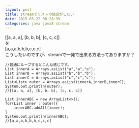 ```yaml
---
layout: post
title: streamでリストの結合がしたい
date: 2015-03-22 08:28:39
categories: java java8 stream
---
```

<!-- {% raw %} -->
<p>[[a, a, a], [b, b, b], [c, c, c]]<br>
を<br>
[a,a,a,b,b,b,c,c,c]<br>
こうしたいのですが、streamで一発で出来る方法ってありますか？</p>

<pre><code>//普通にループするとこんな感じです。
List innerA = Arrays.asList("a","a","a");
List innerB = Arrays.asList("b","b","b");
List innerC = Arrays.asList("c","c","c");
List&lt;List&gt; outer = Arrays.asList(innerA,innerB,innerC);
System.out.println(outer);
//[[a, a, a], [b, b, b], [c, c, c]]

List innerABC = new ArrayList&lt;&gt;();
for(List inner : outer){
    innerABC.addAll(inner);
}
System.out.println(innerABC);
//[a,a,a,b,b,b,c,c,c]
</code></pre>
<!-- {% endraw %} -->
